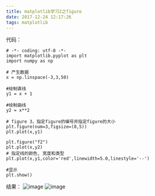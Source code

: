 ```yaml
---
title: matplotlib学习2之figure
date: 2017-12-24 12:17:26
tags: matplotlib
---
```

代码：
```
# -*- coding: utf-8 -*-
import matplotlib.pyplot as plt
import numpy as np

# 产生数据
x = np.linspace(-3,3,50)

#绘制直线
y1 = x + 1

#绘制曲线
y2 = x**2

# figure 3，指定figure的编号并指定figure的大小
plt.figure(num=3,figsize=(8,5))
plt.plot(x,y1)

plt.figure("f2")
plt.plot(x,y2)
# 指定线的颜色, 宽度和类型
plt.plot(x,y1,color='red',linewidth=5.0,linestyle='--')

#显示
plt.show()

```
结果：
![image](https://xuleilx.github.io/images/figure3.png)
![image](https://xuleilx.github.io/images/figure2.png)

